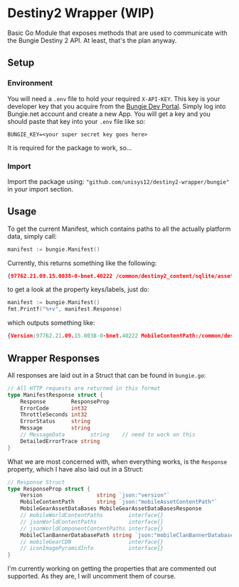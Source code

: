# Destiny2 Wrapper (WIP)

Basic Go Module that exposes methods that are used to communicate with the Bungie Destiny 2 API. At least, that's the plan anyway.

## Setup

### Environment

You will need a `.env` file to hold your required `X-API-KEY`. This key is your developer key that you acquire from the [Bungie Dev Portal](https://www.bungie.net/en/Application). Simply log into Bungie.net account and create a new App. You will get a key and you should paste that key into your `.env` file like so:

```
BUNGIE_KEY=<your super secret key goes here>
```

It is required for the package to work, so...

### Import

Import the package using: `"github.com/unisys12/destiny2-wrapper/bungie"` in your import section.

## Usage

To get the current Manifest, which contains paths to all the actually platform data, simply call:

```go
manifest := bungie.Manifest()
```

Currently, this returns something like the following:

```json
{97762.21.09.15.0038-0-bnet.40222 /common/destiny2_content/sqlite/asset/asset_sql_content_daf3f57e18acbfa94afed6379fb91bd9.content /common/destiny2_content/clanbanner/clanbanner_sql_content_16c6ae2603e05f6e11c5894c8b2ec485.content}
```

to get a look at the property keys/labels, just do:

```go
manifest := bungie.Manifest()
fmt.Printf("%+v", manifest.Response)
```

which outputs something like:

```json
{Version:97762.21.09.15.0038-0-bnet.40222 MobileContentPath:/common/destiny2_content/sqlite/asset/asset_sql_content_daf3f57e18acbfa94afed6379fb91bd9.content MobileClanBannerDatabasePath:/common/destiny2_content/clanbanner/clanbanner_sql_content_16c6ae2603e05f6e11c5894c8b2ec485.content}
```

## Wrapper Responses

All responses are laid out in a Struct that can be found in `bungie.go`:

```go
// All HTTP requests are returned in this format
type ManifestResponse struct {
	Response        ResponseProp
	ErrorCode       int32
	ThrottleSeconds int32
	ErrorStatus     string
	Message         string
	// MessageData        string	// need to work on this
	DetailedErrorTrace string
}
```

What we are most concerned with, when everything works, is the `Response` property, which I have also laid out in a Struct:

```go
// Response Struct
type ResponseProp struct {
	Version           		string `json:"version"`
	MobileContentPath 		string `json:"mobileAssetContentPath"`
	MobileGearAssetDataBases MobileGearAssetDataBasesResponse
	// mobileWorldContentPaths        interface{}
	// jsonWorldContentPaths          interface{}
	// jsonWorldComponentContentPaths interface{}
	MobileClanBannerDatabasePath string `json:"mobileClanBannerDatabasePath"`
	// mobileGearCDN                  interface{}
	// iconImagePyramidInfo           interface{}
}
```

I'm currently working on getting the properties that are commented out supported. As they are, I will uncomment them of course.
